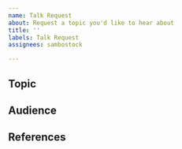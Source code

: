 ```yaml
---
name: Talk Request
about: Request a topic you'd like to hear about
title: ''
labels: Talk Request
assignees: sambostock

---
```


## Topic

<!-- What topic would you like to hear about at a future meetup? -->

## Audience

<!-- Would anyone in particular be interested in this topic? -->

## References

<!-- Is this a topic which has been spoken about before, at the Ottawa Ruby Meetup, or anywhere else? Is there source or reference material someone could base a talk on? -->
